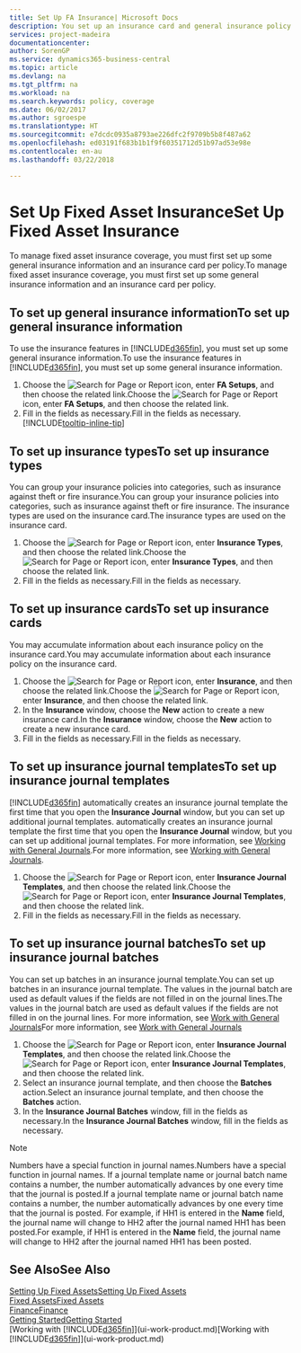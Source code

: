 ```yaml
---
title: Set Up FA Insurance| Microsoft Docs
description: You set up an insurance card and general insurance policy information to manage fixed asset insurance coverage.
services: project-madeira
documentationcenter: 
author: SorenGP
ms.service: dynamics365-business-central
ms.topic: article
ms.devlang: na
ms.tgt_pltfrm: na
ms.workload: na
ms.search.keywords: policy, coverage
ms.date: 06/02/2017
ms.author: sgroespe
ms.translationtype: HT
ms.sourcegitcommit: e7dcdc0935a8793ae226dfc2f9709b5b8f487a62
ms.openlocfilehash: ed03191f683b1b1f9f60351712d51b97ad53e98e
ms.contentlocale: en-au
ms.lasthandoff: 03/22/2018

---
```

# <a name="set-up-fixed-asset-insurance"></a><span data-ttu-id="b59c5-103">Set Up Fixed Asset Insurance</span><span class="sxs-lookup"><span data-stu-id="b59c5-103">Set Up Fixed Asset Insurance</span></span>
<span data-ttu-id="b59c5-104">To manage fixed asset insurance coverage, you must first set up some general insurance information and an insurance card per policy.</span><span class="sxs-lookup"><span data-stu-id="b59c5-104">To manage fixed asset insurance coverage, you must first set up some general insurance information and an insurance card per policy.</span></span>

## <a name="to-set-up-general-insurance-information"></a><span data-ttu-id="b59c5-105">To set up general insurance information</span><span class="sxs-lookup"><span data-stu-id="b59c5-105">To set up general insurance information</span></span>
<span data-ttu-id="b59c5-106">To use the insurance features in [!INCLUDE[d365fin](includes/d365fin_md.md)], you must set up some general insurance information.</span><span class="sxs-lookup"><span data-stu-id="b59c5-106">To use the insurance features in [!INCLUDE[d365fin](includes/d365fin_md.md)], you must set up some general insurance information.</span></span>  

1. <span data-ttu-id="b59c5-107">Choose the ![Search for Page or Report](media/ui-search/search_small.png "Search for Page or Report icon") icon, enter **FA Setups**, and then choose the related link.</span><span class="sxs-lookup"><span data-stu-id="b59c5-107">Choose the ![Search for Page or Report](media/ui-search/search_small.png "Search for Page or Report icon") icon, enter **FA Setups**, and then choose the related link.</span></span>  
2. <span data-ttu-id="b59c5-108">Fill in the fields as necessary.</span><span class="sxs-lookup"><span data-stu-id="b59c5-108">Fill in the fields as necessary.</span></span> [!INCLUDE[tooltip-inline-tip](includes/tooltip-inline-tip_md.md)]  

## <a name="to-set-up-insurance-types"></a><span data-ttu-id="b59c5-109">To set up insurance types</span><span class="sxs-lookup"><span data-stu-id="b59c5-109">To set up insurance types</span></span>
<span data-ttu-id="b59c5-110">You can group your insurance policies into categories, such as insurance against theft or fire insurance.</span><span class="sxs-lookup"><span data-stu-id="b59c5-110">You can group your insurance policies into categories, such as insurance against theft or fire insurance.</span></span> <span data-ttu-id="b59c5-111">The insurance types are used on the insurance card.</span><span class="sxs-lookup"><span data-stu-id="b59c5-111">The insurance types are used on the insurance card.</span></span>

1. <span data-ttu-id="b59c5-112">Choose the ![Search for Page or Report](media/ui-search/search_small.png "Search for Page or Report icon") icon, enter **Insurance Types**, and then choose the related link.</span><span class="sxs-lookup"><span data-stu-id="b59c5-112">Choose the ![Search for Page or Report](media/ui-search/search_small.png "Search for Page or Report icon") icon, enter **Insurance Types**, and then choose the related link.</span></span>  
2. <span data-ttu-id="b59c5-113">Fill in the fields as necessary.</span><span class="sxs-lookup"><span data-stu-id="b59c5-113">Fill in the fields as necessary.</span></span>

## <a name="to-set-up-insurance-cards"></a><span data-ttu-id="b59c5-114">To set up insurance cards</span><span class="sxs-lookup"><span data-stu-id="b59c5-114">To set up insurance cards</span></span>
<span data-ttu-id="b59c5-115">You may accumulate information about each insurance policy on the insurance card.</span><span class="sxs-lookup"><span data-stu-id="b59c5-115">You may accumulate information about each insurance policy on the insurance card.</span></span>  

1. <span data-ttu-id="b59c5-116">Choose the ![Search for Page or Report](media/ui-search/search_small.png "Search for Page or Report icon") icon, enter **Insurance**, and then choose the related link.</span><span class="sxs-lookup"><span data-stu-id="b59c5-116">Choose the ![Search for Page or Report](media/ui-search/search_small.png "Search for Page or Report icon") icon, enter **Insurance**, and then choose the related link.</span></span>  
2. <span data-ttu-id="b59c5-117">In the **Insurance** window, choose the **New** action to create a  new insurance card.</span><span class="sxs-lookup"><span data-stu-id="b59c5-117">In the **Insurance** window, choose the **New** action to create a  new insurance card.</span></span>  
3. <span data-ttu-id="b59c5-118">Fill in the fields as necessary.</span><span class="sxs-lookup"><span data-stu-id="b59c5-118">Fill in the fields as necessary.</span></span>

## <a name="to-set-up-insurance-journal-templates"></a><span data-ttu-id="b59c5-119">To set up insurance journal templates</span><span class="sxs-lookup"><span data-stu-id="b59c5-119">To set up insurance journal templates</span></span>
[!INCLUDE[d365fin](includes/d365fin_md.md)]<span data-ttu-id="b59c5-120"> automatically creates an insurance journal template the first time that you open the **Insurance Journal** window, but you can set up additional journal templates.</span><span class="sxs-lookup"><span data-stu-id="b59c5-120"> automatically creates an insurance journal template the first time that you open the **Insurance Journal** window, but you can set up additional journal templates.</span></span> <span data-ttu-id="b59c5-121">For more information, see [Working with General Journals](ui-work-general-journals.md).</span><span class="sxs-lookup"><span data-stu-id="b59c5-121">For more information, see [Working with General Journals](ui-work-general-journals.md).</span></span>  

1. <span data-ttu-id="b59c5-122">Choose the ![Search for Page or Report](media/ui-search/search_small.png "Search for Page or Report icon") icon, enter **Insurance Journal Templates**, and then choose the related link.</span><span class="sxs-lookup"><span data-stu-id="b59c5-122">Choose the ![Search for Page or Report](media/ui-search/search_small.png "Search for Page or Report icon") icon, enter **Insurance Journal Templates**, and then choose the related link.</span></span>  
2. <span data-ttu-id="b59c5-123">Fill in the fields as necessary.</span><span class="sxs-lookup"><span data-stu-id="b59c5-123">Fill in the fields as necessary.</span></span>

## <a name="to-set-up-insurance-journal-batches"></a><span data-ttu-id="b59c5-124">To set up insurance journal batches</span><span class="sxs-lookup"><span data-stu-id="b59c5-124">To set up insurance journal batches</span></span>
<span data-ttu-id="b59c5-125">You can set up batches in an insurance journal template.</span><span class="sxs-lookup"><span data-stu-id="b59c5-125">You can set up batches in an insurance journal template.</span></span> <span data-ttu-id="b59c5-126">The values in the journal batch are used as default values if the fields are not filled in on the journal lines.</span><span class="sxs-lookup"><span data-stu-id="b59c5-126">The values in the journal batch are used as default values if the fields are not filled in on the journal lines.</span></span> <span data-ttu-id="b59c5-127">For more information, see [Work with General Journals](ui-work-general-journals.md)</span><span class="sxs-lookup"><span data-stu-id="b59c5-127">For more information, see [Work with General Journals](ui-work-general-journals.md)</span></span>  

1. <span data-ttu-id="b59c5-128">Choose the ![Search for Page or Report](media/ui-search/search_small.png "Search for Page or Report icon") icon, enter **Insurance Journal Templates**, and then choose the related link.</span><span class="sxs-lookup"><span data-stu-id="b59c5-128">Choose the ![Search for Page or Report](media/ui-search/search_small.png "Search for Page or Report icon") icon, enter **Insurance Journal Templates**, and then choose the related link.</span></span>  
2. <span data-ttu-id="b59c5-129">Select an insurance journal template, and then choose the **Batches** action.</span><span class="sxs-lookup"><span data-stu-id="b59c5-129">Select an insurance journal template, and then choose the **Batches** action.</span></span>
3. <span data-ttu-id="b59c5-130">In the **Insurance Journal Batches** window, fill in the fields as necessary.</span><span class="sxs-lookup"><span data-stu-id="b59c5-130">In the **Insurance Journal Batches** window, fill in the fields as necessary.</span></span>

> [!NOTE]  
>   <span data-ttu-id="b59c5-131">Numbers have a special function in journal names.</span><span class="sxs-lookup"><span data-stu-id="b59c5-131">Numbers have a special function in journal names.</span></span> <span data-ttu-id="b59c5-132">If a journal template name or journal batch name contains a number, the number automatically advances by one every time that the journal is posted.</span><span class="sxs-lookup"><span data-stu-id="b59c5-132">If a journal template name or journal batch name contains a number, the number automatically advances by one every time that the journal is posted.</span></span> <span data-ttu-id="b59c5-133">For example, if HH1 is entered in the **Name** field, the journal name will change to HH2 after the journal named HH1 has been posted.</span><span class="sxs-lookup"><span data-stu-id="b59c5-133">For example, if HH1 is entered in the **Name** field, the journal name will change to HH2 after the journal named HH1 has been posted.</span></span>

## <a name="see-also"></a><span data-ttu-id="b59c5-134">See Also</span><span class="sxs-lookup"><span data-stu-id="b59c5-134">See Also</span></span>
[<span data-ttu-id="b59c5-135">Setting Up Fixed Assets</span><span class="sxs-lookup"><span data-stu-id="b59c5-135">Setting Up Fixed Assets</span></span>](fa-setup.md)  
[<span data-ttu-id="b59c5-136">Fixed Assets</span><span class="sxs-lookup"><span data-stu-id="b59c5-136">Fixed Assets</span></span>](fa-manage.md)  
[<span data-ttu-id="b59c5-137">Finance</span><span class="sxs-lookup"><span data-stu-id="b59c5-137">Finance</span></span>](finance.md)  
[<span data-ttu-id="b59c5-138">Getting Started</span><span class="sxs-lookup"><span data-stu-id="b59c5-138">Getting Started</span></span>](product-get-started.md)  
<span data-ttu-id="b59c5-139">[Working with [!INCLUDE[d365fin](includes/d365fin_md.md)]](ui-work-product.md)</span><span class="sxs-lookup"><span data-stu-id="b59c5-139">[Working with [!INCLUDE[d365fin](includes/d365fin_md.md)]](ui-work-product.md)</span></span>

